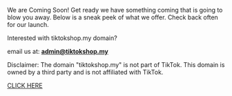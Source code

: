 We are Coming Soon!
Get ready we have something coming that is going to blow you away. Below is a sneak peek of what we offer. Check back often for our launch.

Interested with tiktokshop.my domain?

email us at: **admin@tiktokshop.my** 

Disclaimer: The domain "tiktokshop.my" is not part of TikTok. This domain is owned by a third party and is not affiliated with TikTok. 

[CLICK HERE](https://www.tiktokshop.my/info)
